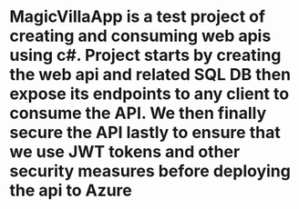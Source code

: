 # MagicVillaApp is a test project of creating and consuming web apis using c#. Project starts by creating the web api and related SQL DB then expose its endpoints to any client to consume the API. We then finally secure the API lastly to ensure that we use JWT tokens and other security measures before deploying the api to Azure

